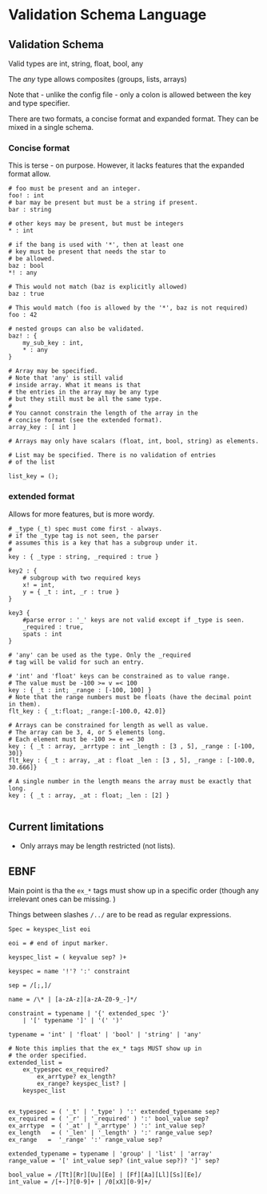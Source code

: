 # Validation Schema Language

## Validation Schema


Valid types are int, string, float, bool, any

The _any_ type allows composites (groups, lists, arrays)

Note that - unlike the config file - only a colon is allowed between the
key and type specifier.

There are two formats, a concise format and expanded format. They can
be mixed in a single schema.

### Concise format

This is terse - on purpose. However, it lacks features that the expanded
format allow.

```
# foo must be present and an integer.
foo! : int
# bar may be present but must be a string if present.
bar : string

# other keys may be present, but must be integers
* : int

# if the bang is used with '*', then at least one
# key must be present that needs the star to
# be allowed.
baz : bool
*! : any

# This would not match (baz is explicitly allowed)
baz : true

# This would match (foo is allowed by the '*', baz is not required)
foo : 42

# nested groups can also be validated.
baz! : {
    my_sub_key : int,
    * : any
}

# Array may be specified.
# Note that 'any' is still valid
# inside array. What it means is that
# the entries in the array may be any type
# but they still must be all the same type.
#
# You cannot constrain the length of the array in the
# concise format (see the extended format).
array_key : [ int ]

# Arrays may only have scalars (float, int, bool, string) as elements.

# List may be specified. There is no validation of entries
# of the list

list_key = ();
```

### extended format

Allows for more features, but is more wordy.

```
# _type (_t) spec must come first - always.
# if the _type tag is not seen, the parser
# assumes this is a key that has a subgroup under it.
#
key : { _type : string, _required : true }

key2 : {
    # subgroup with two required keys
    x! = int,
    y = { _t : int, _r : true }
}

key3 {
    #parse error : '_' keys are not valid except if _type is seen.
    _required : true,
    spats : int
}

# 'any' can be used as the type. Only the _required
# tag will be valid for such an entry.

# 'int' and 'float' keys can be constrained as to value range.
# The value must be -100 >= v =< 100
key : { _t : int; _range : [-100, 100] }
# Note that the range numbers must be floats (have the decimal point in them).
flt_key : { _t:float; _range:[-100.0, 42.0]}

# Arrays can be constrained for length as well as value.
# The array can be 3, 4, or 5 elements long.
# Each element must be -100 >= e =< 30
key : { _t : array, _arrtype : int _length : [3 , 5], _range : [-100, 30]}
flt_key : { _t : array, _at : float _len : [3 , 5], _range : [-100.0, 30.666]}

# A single number in the length means the array must be exactly that long.
key : { _t : array, _at : float; _len : [2] }


```
## Current limitations
- Only arrays may be length restricted (not lists).

## EBNF

Main point is tha the `ex_*` tags must show up in a specific order
(though any irrelevant ones can be missing. )


Things between slashes `/../` are to be read as regular expressions.

```bnf
Spec = keyspec_list eoi

eoi = # end of input marker.

keyspec_list = ( keyvalue sep? )+

keyspec = name '!'? ':' constraint

sep = /[;,]/

name = /\* | [a-zA-z][a-zA-Z0-9_-]*/

constraint = typename | '{' extended_spec '}'
    | '[' typename ']' | '(' ')'

typename = 'int' | 'float' | 'bool' | 'string' | 'any'

# Note this implies that the ex_* tags MUST show up in
# the order specified.
extended_list = 
    ex_typespec ex_required? 
        ex_arrtype? ex_length? 
        ex_range? keyspec_list? |
    keyspec_list
     

ex_typespec = ( '_t' | '_type' ) ':' extended_typename sep?
ex_required = ( '_r' | '_required' ) ':' bool_value sep?
ex_arrtype  = ( '_at' | "_arrtype' ) ':' int_value sep?
ex_length   = ( '_len' | '_length' ) ':' range_value sep?
ex_range   =  '_range' ':' range_value sep?

extended_typename = typename | 'group' | 'list' | 'array'
range_value = '[' int_value sep? (int_value sep?)? ']' sep?

bool_value = /[Tt][Rr][Uu][Ee] | [Ff][Aa][Ll][Ss][Ee]/
int_value = /[+-]?[0-9]+ | /0[xX][0-9]+/
```